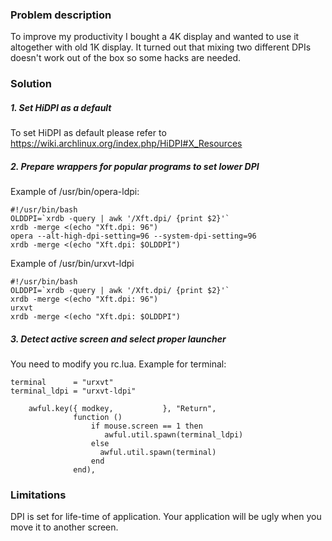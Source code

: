 ### Problem description

To improve my productivity I bought a 4K display and wanted to use it altogether with old 1K display.
It turned out that mixing two different DPIs doesn't work out of the box so some hacks are needed.

### Solution

##### 1. Set HiDPI as a default
To set HiDPI as default please refer to https://wiki.archlinux.org/index.php/HiDPI#X_Resources

##### 2. Prepare wrappers for popular programs to set lower DPI

Example of /usr/bin/opera-ldpi:
```
#!/usr/bin/bash
OLDDPI=`xrdb -query | awk '/Xft.dpi/ {print $2}'`
xrdb -merge <(echo "Xft.dpi: 96")
opera --alt-high-dpi-setting=96 --system-dpi-setting=96
xrdb -merge <(echo "Xft.dpi: $OLDDPI")
```
Example of /usr/bin/urxvt-ldpi
```
#!/usr/bin/bash
OLDDPI=`xrdb -query | awk '/Xft.dpi/ {print $2}'`
xrdb -merge <(echo "Xft.dpi: 96")
urxvt
xrdb -merge <(echo "Xft.dpi: $OLDDPI")
```

##### 3. Detect active screen and select proper launcher

You need to modify you rc.lua. Example for terminal:
```
terminal      = "urxvt"
terminal_ldpi = "urxvt-ldpi"

    awful.key({ modkey,           }, "Return",
              function ()
                  if mouse.screen == 1 then
                     awful.util.spawn(terminal_ldpi)
                  else
                    awful.util.spawn(terminal)
                  end
              end),
```

### Limitations

DPI is set for life-time of application. Your application will be ugly when you move it to another screen.